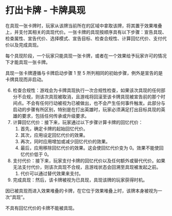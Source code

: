 # 打出卡牌 - 卡牌具现

在具现一张卡牌时，玩家从该牌当前所在的区域中拿取该牌，将其置于效果堆叠上，并支付其相关的具现代价。一张卡牌的具现按顺序具有以下步骤：宣告具现、检查属性、宣告代价、选择模式、宣告目标、检查合规性、计算回忆代价、支付代价以及完成具现。

每个具现阶段，一个玩家只能具现一张卡牌，或者在一个效果给予玩家许可的情况下才能具现一张卡牌。

具现一张卡牌遵循与卡牌启动步骤 1 至 5 所列相同的初始步骤，例外是宣告的是卡牌具现而非启动。

6. 检查合规性：游戏会为卡牌具现执行一次合规性检查，如果该次具现的任何部分不合规，则该次具现被取消，且游戏将回滚至该卡牌具现被宣告前的那个时间点。不会有任何行动被视为已被做出，也不会产生任何事件触发。此部分与启动的步骤有所区别，特别是在打出英雄时，玩家必须满足打出目标具现的英雄的要求，包括任何传承或升级要求。
7. 计算回忆代价：接下来，玩家通过以下步骤计算卡牌的回忆代价：
   1. 首先，确定卡牌的起始回忆代价。
   2. 其次，应用设定回忆代价的效果。
   3. 再次，同时应用增加或减少回忆代价的效果。
   4. 最后，应用移除回忆代价的效果。这会使回忆代价变为 0。效果不能使回忆代价低于 0。
8. 支付代价：接下来，玩家支付卡牌的回忆代价以及任何额外或替代代价。如果无法支付代价，则该次具现不合规，且游戏状态会回溯至具现被发起之前。
   1. 代价可以通过替代效果来支付。
9. 完成具现：然后，该卡牌被视为已具现，具现该牌的玩家获得时机。

因已被具现而进入效果堆叠的卡牌，在它位于效果堆叠上时，该牌本身被视为一次“具现”。

不具有回忆代价的卡牌不能被具现。
